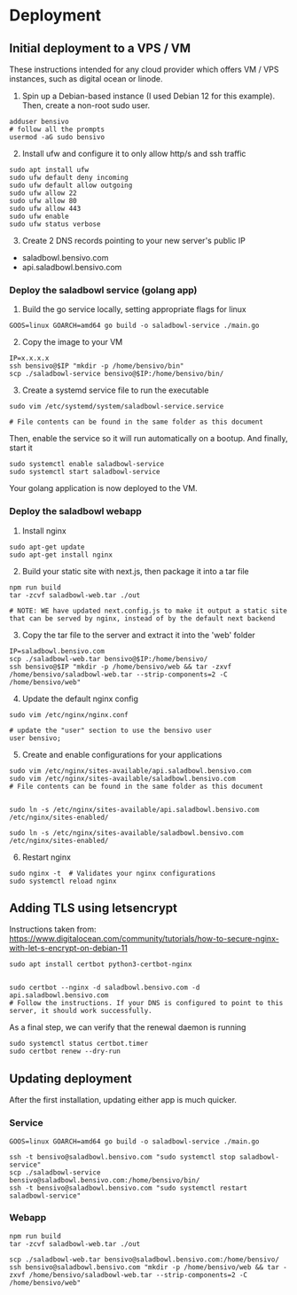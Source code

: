 # Deployment

## Initial deployment to a VPS / VM
These instructions intended for any cloud provider which offers VM / VPS instances, such as digital ocean or linode.

1. Spin up a Debian-based instance (I used Debian 12 for this example). Then, create a non-root sudo user.
```
adduser bensivo
# follow all the prompts
usermod -aG sudo bensivo
```

2. Install ufw and configure it to only allow http/s and ssh traffic
```
sudo apt install ufw
sudo ufw default deny incoming
sudo ufw default allow outgoing
sudo ufw allow 22
sudo ufw allow 80
sudo ufw allow 443
sudo ufw enable
sudo ufw status verbose
```
3. Create 2 DNS records pointing to your new server's public IP
- saladbowl.bensivo.com
- api.saladbowl.bensivo.com

### Deploy the saladbowl service (golang app)
1. Build the go service locally, setting appropriate flags for linux
```
GOOS=linux GOARCH=amd64 go build -o saladbowl-service ./main.go
```
2. Copy the image to your VM
```
IP=x.x.x.x
ssh bensivo@$IP "mkdir -p /home/bensivo/bin"
scp ./saladbowl-service bensivo@$IP:/home/bensivo/bin/
```
3. Create a systemd service file to run the executable
```
sudo vim /etc/systemd/system/saladbowl-service.service

# File contents can be found in the same folder as this document
```

Then, enable the service so it will run automatically on a bootup. And finally, start it
```
sudo systemctl enable saladbowl-service
sudo systemctl start saladbowl-service
```

Your golang application is now deployed to the VM.

### Deploy the saladbowl webapp
1. Install nginx
```
sudo apt-get update
sudo apt-get install nginx
```

2. Build your static site with next.js, then package it into a tar file
```
npm run build
tar -zcvf saladbowl-web.tar ./out

# NOTE: WE have updated next.config.js to make it output a static site that can be served by nginx, instead of by the default next backend
```

3. Copy the tar file to the server and extract it into the 'web' folder
```
IP=saladbowl.bensivo.com
scp ./saladbowl-web.tar bensivo@$IP:/home/bensivo/
ssh bensivo@$IP "mkdir -p /home/bensivo/web && tar -zxvf /home/bensivo/saladbowl-web.tar --strip-components=2 -C /home/bensivo/web"
```

4. Update the default nginx config
```
sudo vim /etc/nginx/nginx.conf

# update the "user" section to use the bensivo user
user bensivo;
```

5. Create and enable configurations for your applications
```
sudo vim /etc/nginx/sites-available/api.saladbowl.bensivo.com
sudo vim /etc/nginx/sites-available/saladbowl.bensivo.com
# File contents can be found in the same folder as this document


sudo ln -s /etc/nginx/sites-available/api.saladbowl.bensivo.com /etc/nginx/sites-enabled/

sudo ln -s /etc/nginx/sites-available/saladbowl.bensivo.com /etc/nginx/sites-enabled/
```

6. Restart nginx
```
sudo nginx -t  # Validates your nginx configurations
sudo systemctl reload nginx
```

## Adding TLS using letsencrypt
Instructions taken from: https://www.digitalocean.com/community/tutorials/how-to-secure-nginx-with-let-s-encrypt-on-debian-11
```
sudo apt install certbot python3-certbot-nginx


sudo certbot --nginx -d saladbowl.bensivo.com -d api.saladbowl.bensivo.com
# Follow the instructions. If your DNS is configured to point to this server, it should work successfully. 
```

As a final step, we can verify that the renewal daemon is running
```
sudo systemctl status certbot.timer
sudo certbot renew --dry-run
```


## Updating deployment

After the first installation, updating either app is much quicker.

### Service
```
GOOS=linux GOARCH=amd64 go build -o saladbowl-service ./main.go

ssh -t bensivo@saladbowl.bensivo.com "sudo systemctl stop saladbowl-service"
scp ./saladbowl-service bensivo@saladbowl.bensivo.com:/home/bensivo/bin/
ssh -t bensivo@saladbowl.bensivo.com "sudo systemctl restart saladbowl-service"
```

### Webapp
```
npm run build
tar -zcvf saladbowl-web.tar ./out

scp ./saladbowl-web.tar bensivo@saladbowl.bensivo.com:/home/bensivo/
ssh bensivo@saladbowl.bensivo.com "mkdir -p /home/bensivo/web && tar -zxvf /home/bensivo/saladbowl-web.tar --strip-components=2 -C /home/bensivo/web"
```